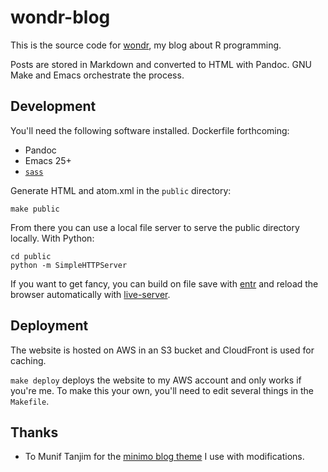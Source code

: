 # wondr-blog

This is the source code for [wondr](https://tailrecursion.com/wondr/), my blog
about R programming.

Posts are stored in Markdown and converted to HTML with Pandoc. GNU Make and
Emacs orchestrate the process.

## Development

You'll need the following software installed. Dockerfile forthcoming:

* Pandoc
* Emacs 25+
* [`sass`](https://sass-lang.com/)

Generate HTML and atom.xml in the `public` directory:

    make public
    
From there you can use a local file server to serve the public directory locally. With Python:

    cd public
    python -m SimpleHTTPServer

If you want to get fancy, you can build on file save
with [entr](http://entrproject.org/) and reload the browser automatically
with [live-server](https://github.com/tapio/live-server).

## Deployment

The website is hosted on AWS in an S3 bucket and CloudFront is used for caching.

`make deploy` deploys the website to my AWS account and only works if you're
me. To make this your own, you'll need to edit several things in the `Makefile`.

## Thanks

* To Munif Tanjim for
  the [minimo blog theme](https://github.com/MunifTanjim/minimo) I use with
  modifications.
